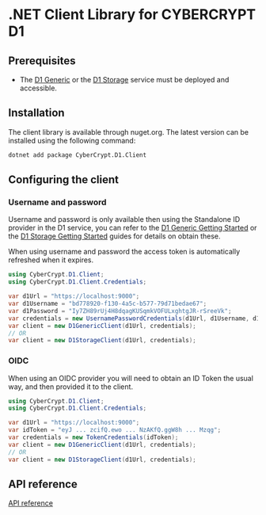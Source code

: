 # .NET Client Library for CYBERCRYPT D1

## Prerequisites

- The [D1 Generic](https://github.com/cybercryptio/d1-service-generic) or the [D1 Storage](https://github.com/cybercryptio/d1-service-storage) service must be deployed and accessible.

## Installation

The client library is available through nuget.org. The latest version can be installed using the following command:

```bash
dotnet add package CyberCrypt.D1.Client
```

## Configuring the client

### Username and password

Username and password is only available then using the Standalone ID provider in the D1 service, you can refer to the [D1 Generic Getting Started](https://github.com/cybercryptio/d1-service-generic/blob/master/documentation/getting_started.md) or the [D1 Storage Getting Started](https://github.com/cybercryptio/d1-service-storage/blob/master/documentation/getting_started.md) guides for details on obtain these.

When using username and password the access token is automatically refreshed when it expires.

```csharp
using CyberCrypt.D1.Client;
using CyberCrypt.D1.Client.Credentials;

var d1Url = "https://localhost:9000";
var d1Username = "bd778920-f130-4a5c-b577-79d71bedae67";
var d1Password = "Iy7ZH89rUj4H8dqagKUSqmkVOFULxghtgJR-rSreeVk";
var credentials = new UsernamePasswordCredentials(d1Url, d1Username, d1Password);
var client = new D1GenericClient(d1Url, credentials);
// OR
var client = new D1StorageClient(d1Url, credentials);
```

### OIDC

When using an OIDC provider you will need to obtain an ID Token the usual way, and then provided it to the client.

```csharp
using CyberCrypt.D1.Client;
using CyberCrypt.D1.Client.Credentials;

var d1Url = "https://localhost:9000";
var idToken = "eyJ ... zcifQ.ewo ... NzAKfQ.ggW8h ... Mzqg";
var credentials = new TokenCredentials(idToken);
var client = new D1GenericClient(d1Url, credentials);
// OR
var client = new D1StorageClient(d1Url, credentials);
```

## API reference

[API reference](documentation/api/CyberCrypt.D1.Client.md)

